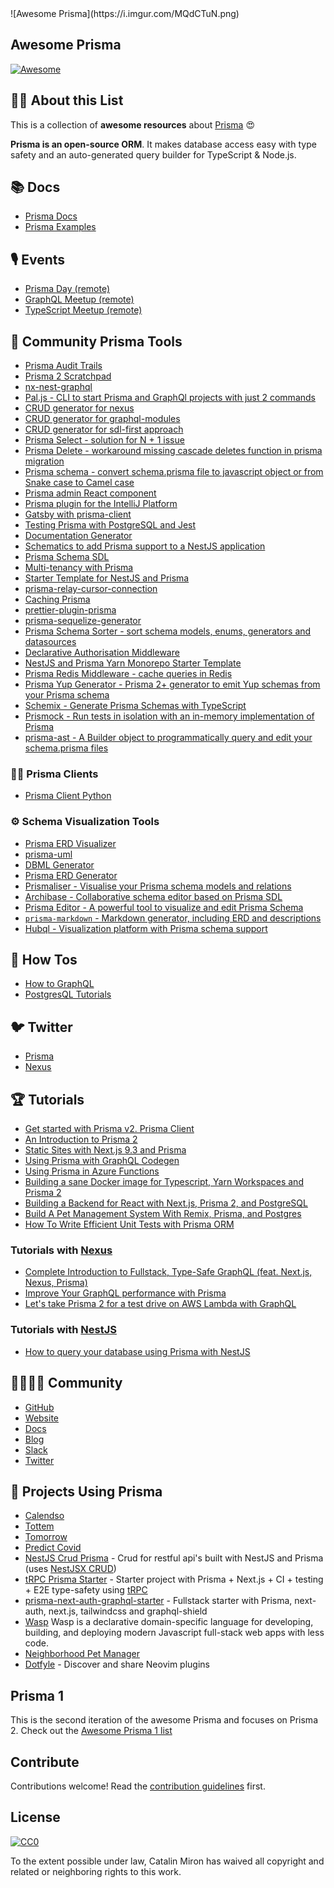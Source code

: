 <div class="github-widget" data-repo="catalinmiron/awesome-prisma"></div>
![Awesome Prisma](https://i.imgur.com/MQdCTuN.png)

## Awesome Prisma

[![Awesome](https://awesome.re/badge.svg)](https://awesome.re)



## :tipping_hand_woman: About this List

This is a collection of **awesome resources** about [Prisma](https://www.prisma.io/ 'Modern Database Access for TypeScript & Node.js') :heart_eyes:

**Prisma is an open-source ORM**. It makes database access easy with type safety and an auto-generated query builder for TypeScript & Node.js.

## :books: Docs

- [Prisma Docs](https://www.prisma.io/docs/)
- [Prisma Examples](https://github.com/prisma/prisma-examples)

## :studio_microphone: Events

- [Prisma Day (remote)](http://prisma.io/day)
- [GraphQL Meetup (remote)](https://www.meetup.com/graphql-berlin/)
- [TypeScript Meetup (remote)](https://www.meetup.com/TypeScript-Berlin/)

## :safety_vest: Community Prisma Tools

- [Prisma Audit Trails](https://github.com/BemiHQ/bemi-prisma)
- [Prisma 2 Scratchpad](https://github.com/ctrlplusb/prisma2-template)
- [nx-nest-graphql](https://github.com/beeman/nx-nest-graphql)
- [Pal.js - CLI to start Prisma and GraphQl projects with just 2 commands](https://paljs.com)
- [CRUD generator for nexus](https://paljs.com/generator/nexus)
- [CRUD generator for graphql-modules](https://paljs.com/generator/graphql-modules)
- [CRUD generator for sdl-first approach](https://paljs.com/generator/sdl)
- [Prisma Select - solution for N + 1 issue](https://paljs.com/plugins/select)
- [Prisma Delete - workaround missing cascade deletes function in prisma migration](https://paljs.com/plugins/delete)
- [Prisma schema - convert schema.prisma file to javascript object or from Snake case to Camel case](https://paljs.com/cli/schema)
- [Prisma admin React component](https://paljs.com/prisma-admin)
- [Prisma plugin for the IntelliJ Platform](https://github.com/gabrielcolson/intellij-prisma)
- [Gatsby with prisma-client](https://github.com/LekoArts/gatsby-with-prisma-client)
- [Testing Prisma with PostgreSQL and Jest](https://github.com/ctrlplusb/prisma-pg-jest)
- [Documentation Generator](https://github.com/pantharshit00/prisma-docs-generator)
- [Schematics to add Prisma support to a NestJS application](https://github.com/marcjulian/nestjs-prisma)
- [Prisma Schema SDL](https://github.com/amplication/prisma-schema-dsl)
- [Multi-tenancy with Prisma](https://github.com/errorname/prisma-multi-tenant)
- [Starter Template for NestJS and Prisma](https://github.com/fivethree-team/nestjs-prisma-starter)
- [prisma-relay-cursor-connection](https://github.com/devoxa/prisma-relay-cursor-connection)
- [Caching Prisma](https://github.com/joellefkowitz/cached-prisma)
- [prettier-plugin-prisma](https://github.com/umidbekk/prettier-plugin-prisma)
- [prisma-sequelize-generator](https://github.com/floydspace/prisma-sequelize-generator)
- [Prisma Schema Sorter - sort schema models, enums, generators and datasources](https://github.com/omar-dulaimi/prisma-schema-sorter)
- [Declarative Authorisation Middleware](https://github.com/joindeed/prisma-auth)
- [NestJS and Prisma Yarn Monorepo Starter Template](https://github.com/alitnk/nest-prisma-monorepo)
- [Prisma Redis Middleware - cache queries in Redis](https://github.com/Asjas/prisma-redis-middleware)
- [Prisma Yup Generator - Prisma 2+ generator to emit Yup schemas from your Prisma schema](https://github.com/omar-dulaimi/prisma-yup-generator)
- [Schemix - Generate Prisma Schemas with TypeScript](https://github.com/ridafkih/schemix)
- [Prismock - Run tests in isolation with an in-memory implementation of Prisma](https://github.com/morintd/prismock)
- [prisma-ast - A Builder object to programmatically query and edit your schema.prisma files](https://github.com/MrLeebo/prisma-ast)

### :man_technologist: Prisma Clients

- [Prisma Client Python](https://github.com/RobertCraigie/prisma-client-py)


### :gear: Schema Visualization Tools

- [Prisma ERD Visualizer](https://github.com/skn0tt/prisma-erd)
- [prisma-uml](https://github.com/emyann/prisma-uml)
- [DBML Generator](https://github.com/notiz-dev/prisma-dbml-generator)
- [Prisma ERD Generator](https://github.com/keonik/prisma-erd-generator)
- [Prismaliser - Visualise your Prisma schema models and relations](https://prismaliser.app/)
- [Archibase - Collaborative schema editor based on Prisma SDL](https://archibase.dev/)
- [Prisma Editor - A powerful tool to visualize and edit Prisma Schema](https://github.com/mohammed-bahumaish/prisma-editor)
- [`prisma-markdown` - Markdown generator, including ERD and descriptions](https://github.com/samchon/prisma-markdown)
- [Hubql - Visualization platform with Prisma schema support](https://www.hubql.com/prisma)


## :thinking: How Tos

- [How to GraphQL](https://www.howtographql.com/)
- [PostgresQL Tutorials](https://www.prisma.io/tutorials/?tag=postgresql)

## :bird: Twitter

- [Prisma](http://twitter.com/prisma)
- [Nexus](http://twitter.com/nexusgql)

## :trophy: Tutorials

- [Get started with Prisma v2. Prisma Client](https://egghead.io/playlists/get-started-with-prisma-v2-prisma-client-8bae)
- [An Introduction to Prisma 2](https://blog.logrocket.com/an-introduction-to-prisma-2/)
- [Static Sites with Next.js 9.3 and Prisma](https://leerob.io/blog/next-prisma)
- [Using Prisma with GraphQL Codegen](https://medium.com/tomorrowapp/using-prisma-with-graphql-codegen-eed022c13749)
- [Using Prisma in Azure Functions](https://swacblooms.com/using-prisma-in-azure-functions/)
- [Building a sane Docker image for Typescript, Yarn Workspaces and Prisma 2](https://medium.com/@emilefugulin/building-a-sane-docker-image-for-typescript-lerna-and-prisma-2-76d8ff9926e4)
- [Building a Backend for React with Next.js, Prisma 2, and PostgreSQL](https://www.youtube.com/watch?v=Bqacj0iOL68)
- [Build A Pet Management System With Remix, Prisma, and Postgres](https://www.youtube.com/watch?v=wqyHGQlZcws&list=PLTnRtjQN5ieYu9SdwLvzKYFVtfqySY7FT)
- [How To Write Efficient Unit Tests with Prisma ORM](https://medium.com/javascript-in-plain-english/how-to-write-efficient-unit-tests-with-prisma-orm-e9d8fdf43f5f)

### Tutorials with [Nexus](https://www.nexusjs.org/#/)
- [Complete Introduction to Fullstack, Type-Safe GraphQL (feat. Next.js, Nexus, Prisma)](https://dev.to/prisma/complete-introduction-to-fullstack-type-safe-graphql-feat-next-js-nexus-prisma-c5)
- [Improve Your GraphQL performance with Prisma](https://dev.to/ahmedelywa/improve-your-graphql-performance-with-prisma-2jia)
- [Let's take Prisma 2 for a test drive on AWS Lambda with GraphQL](https://itnext.io/lets-take-prisma-2-for-a-test-drive-on-aws-lambda-with-graphql-%EF%B8%8F-f4be711e93cc)

### Tutorials with [NestJS](https://nestjs.com/)
- [How to query your database using Prisma with NestJS](https://notiz.dev/blog/how-to-connect-nestjs-with-prisma)

## :family_man_woman_girl_boy: Community

- [GitHub](https://github.com/prisma/prisma/)
- [Website](https://prisma.io)
- [Docs](https://prisma.io/docs/)
- [Blog](https://prisma.io/blog)
- [Slack](https://slack.prisma.io/)
- [Twitter](https://twitter.com/prisma)

## :space_invader: Projects Using Prisma

- [Calendso](https://github.com/calendso/calendso)
- [Tottem](https://github.com/poulainv/tottem)
- [Tomorrow](https://www.tomorrowapp.io/)
- [Predict Covid](https://predictcovid.com/)
- [NestJS Crud Prisma](https://github.com/silicon-hills/nestjs-crud-prisma) - Crud for restful api's built with NestJS and Prisma (uses [NestJSX CRUD](https://github.com/nestjsx/crud))
- [tRPC Prisma Starter](https://github.com/trpc/examples-next-prisma-starter) - Starter project with Prisma + Next.js + CI + testing + E2E type-safety using [tRPC](https://trpc.io)
- [prisma-next-auth-graphql-starter](https://github.com/wangel13/prisma-next-auth-graphql-starter) - Fullstack starter with Prisma, next-auth, next.js, tailwindcss and graphql-shield
- [Wasp](https://github.com/wasp-lang/wasp) Wasp is a declarative domain-specific language for developing, building, and deploying modern Javascript full-stack web apps with less code.
- [Neighborhood Pet Manager](https://github.com/AustinGil/npm)
- [Dotfyle](https://dotfyle.com) - Discover and share Neovim plugins

## Prisma 1

This is the second iteration of the awesome Prisma and focuses on Prisma 2.
Check out the [Awesome Prisma 1 list](https://github.com/catalinmiron/awesome-prisma/blob/master/awesome-prisma1.md)

## Contribute

Contributions welcome! Read the [contribution guidelines](https://github.com/catalinmiron/awesome-prisma/blob/master/contributing.md) first.

## License

[![CC0](http://mirrors.creativecommons.org/presskit/buttons/88x31/svg/cc-zero.svg)](http://creativecommons.org/publicdomain/zero/1.0)

To the extent possible under law, Catalin Miron has waived all copyright and
related or neighboring rights to this work.